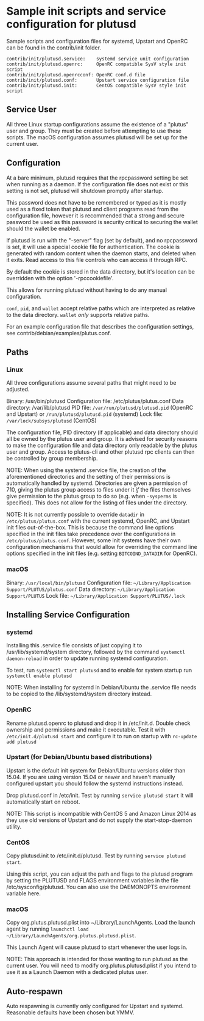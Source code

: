 Sample init scripts and service configuration for plutusd
==========================================================

Sample scripts and configuration files for systemd, Upstart and OpenRC
can be found in the contrib/init folder.

    contrib/init/plutusd.service:    systemd service unit configuration
    contrib/init/plutusd.openrc:     OpenRC compatible SysV style init script
    contrib/init/plutusd.openrcconf: OpenRC conf.d file
    contrib/init/plutusd.conf:       Upstart service configuration file
    contrib/init/plutusd.init:       CentOS compatible SysV style init script

Service User
---------------------------------

All three Linux startup configurations assume the existence of a "plutus" user
and group.  They must be created before attempting to use these scripts.
The macOS configuration assumes plutusd will be set up for the current user.

Configuration
---------------------------------

At a bare minimum, plutusd requires that the rpcpassword setting be set
when running as a daemon.  If the configuration file does not exist or this
setting is not set, plutusd will shutdown promptly after startup.

This password does not have to be remembered or typed as it is mostly used
as a fixed token that plutusd and client programs read from the configuration
file, however it is recommended that a strong and secure password be used
as this password is security critical to securing the wallet should the
wallet be enabled.

If plutusd is run with the "-server" flag (set by default), and no rpcpassword is set,
it will use a special cookie file for authentication. The cookie is generated with random
content when the daemon starts, and deleted when it exits. Read access to this file
controls who can access it through RPC.

By default the cookie is stored in the data directory, but it's location can be overridden
with the option '-rpccookiefile'.

This allows for running plutusd without having to do any manual configuration.

`conf`, `pid`, and `wallet` accept relative paths which are interpreted as
relative to the data directory. `wallet` *only* supports relative paths.

For an example configuration file that describes the configuration settings,
see contrib/debian/examples/plutus.conf.

Paths
---------------------------------

### Linux

All three configurations assume several paths that might need to be adjusted.

Binary:              /usr/bin/plutusd
Configuration file:  /etc/plutus/plutus.conf
Data directory:      /var/lib/plutusd
PID file:            `/var/run/plutusd/plutusd.pid` (OpenRC and Upstart) or `/run/plutusd/plutusd.pid` (systemd)
Lock file:           `/var/lock/subsys/plutusd` (CentOS)

The configuration file, PID directory (if applicable) and data directory
should all be owned by the plutus user and group.  It is advised for security
reasons to make the configuration file and data directory only readable by the
plutus user and group.  Access to plutus-cli and other plutusd rpc clients
can then be controlled by group membership.

NOTE: When using the systemd .service file, the creation of the aforementioned
directories and the setting of their permissions is automatically handled by
systemd. Directories are given a permission of 710, giving the plutus group
access to files under it _if_ the files themselves give permission to the
plutus group to do so (e.g. when `-sysperms` is specified). This does not allow
for the listing of files under the directory.

NOTE: It is not currently possible to override `datadir` in
`/etc/plutus/plutus.conf` with the current systemd, OpenRC, and Upstart init
files out-of-the-box. This is because the command line options specified in the
init files take precedence over the configurations in
`/etc/plutus/plutus.conf`. However, some init systems have their own
configuration mechanisms that would allow for overriding the command line
options specified in the init files (e.g. setting `BITCOIND_DATADIR` for
OpenRC).

### macOS

Binary:              `/usr/local/bin/plutusd`
Configuration file:  `~/Library/Application Support/PLUTUS/plutus.conf`
Data directory:      `~/Library/Application Support/PLUTUS`
Lock file:           `~/Library/Application Support/PLUTUS/.lock`

Installing Service Configuration
-----------------------------------

### systemd

Installing this .service file consists of just copying it to
/usr/lib/systemd/system directory, followed by the command
`systemctl daemon-reload` in order to update running systemd configuration.

To test, run `systemctl start plutusd` and to enable for system startup run
`systemctl enable plutusd`

NOTE: When installing for systemd in Debian/Ubuntu the .service file needs to be copied to the /lib/systemd/system directory instead.

### OpenRC

Rename plutusd.openrc to plutusd and drop it in /etc/init.d.  Double
check ownership and permissions and make it executable.  Test it with
`/etc/init.d/plutusd start` and configure it to run on startup with
`rc-update add plutusd`

### Upstart (for Debian/Ubuntu based distributions)

Upstart is the default init system for Debian/Ubuntu versions older than 15.04. If you are using version 15.04 or newer and haven't manually configured upstart you should follow the systemd instructions instead.

Drop plutusd.conf in /etc/init.  Test by running `service plutusd start`
it will automatically start on reboot.

NOTE: This script is incompatible with CentOS 5 and Amazon Linux 2014 as they
use old versions of Upstart and do not supply the start-stop-daemon utility.

### CentOS

Copy plutusd.init to /etc/init.d/plutusd. Test by running `service plutusd start`.

Using this script, you can adjust the path and flags to the plutusd program by
setting the PLUTUSD and FLAGS environment variables in the file
/etc/sysconfig/plutusd. You can also use the DAEMONOPTS environment variable here.

### macOS

Copy org.plutus.plutusd.plist into ~/Library/LaunchAgents. Load the launch agent by
running `launchctl load ~/Library/LaunchAgents/org.plutus.plutusd.plist`.

This Launch Agent will cause plutusd to start whenever the user logs in.

NOTE: This approach is intended for those wanting to run plutusd as the current user.
You will need to modify org.plutus.plutusd.plist if you intend to use it as a
Launch Daemon with a dedicated plutus user.

Auto-respawn
-----------------------------------

Auto respawning is currently only configured for Upstart and systemd.
Reasonable defaults have been chosen but YMMV.
